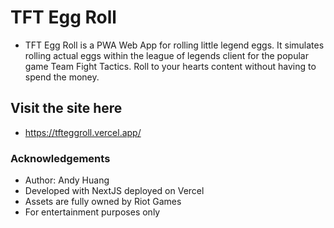 # TFT Egg Roll
- TFT Egg Roll is a PWA Web App for rolling little legend eggs. It simulates rolling actual eggs within the league of legends client for the popular game Team Fight Tactics. Roll to your hearts content without having to spend the money. 

## Visit the site here
- https://tfteggroll.vercel.app/

### Acknowledgements
- Author: Andy Huang
- Developed with NextJS deployed on Vercel
- Assets are fully owned by Riot Games
- For entertainment purposes only
